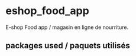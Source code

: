 # eshop_food_app

E-shop Food app / magasin en ligne de nourriture.

## packages used / paquets utilisés


